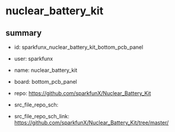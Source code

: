 # nuclear_battery_kit
 
## summary 
* id: sparkfunx_nuclear_battery_kit_bottom_pcb_panel
* user: sparkfunx
* name: nuclear_battery_kit
* board: bottom_pcb_panel
* repo: https://github.com/sparkfunX/Nuclear_Battery_Kit



* src_file_repo_sch: 
* src_file_repo_sch_link: https://github.com/sparkfunX/Nuclear_Battery_Kit/tree/master/






